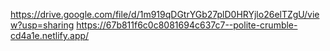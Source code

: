 https://drive.google.com/file/d/1m919qDGtrYGb27plD0HRYjlo26elTZgU/view?usp=sharing
https://67b811f6c0c8081694c637c7--polite-crumble-cd4a1e.netlify.app/
